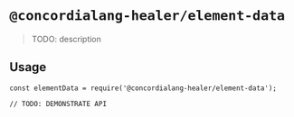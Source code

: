 # `@concordialang-healer/element-data`

> TODO: description

## Usage

```
const elementData = require('@concordialang-healer/element-data');

// TODO: DEMONSTRATE API
```
